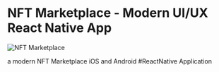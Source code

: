 # NFT Marketplace - Modern UI/UX React Native App
![NFT Marketplace](https://i.ibb.co/X5kYdvB/image.png)

a modern NFT Marketplace iOS and Android #ReactNative Application
